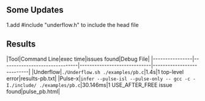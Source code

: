 ## Some Updates

1.add #include "underflow.h" to include the head file

## Results

|Tool|Command Line|exec time|issues found|Debug File|
|----------------|-------------------------------|-----------------------------|---------------------------|
|Underflow|`./Underflow.sh ./examples/pb.c`|1.4s|1 top-level error|results-pb.txt|
|Pulse-x|`infer --pulse-isl --pulse-only -- gcc -c -I./include/ ./examples/pb.c`|30.146ms|1 USE_AFTER_FREE issue found|pulse_pb.html|
